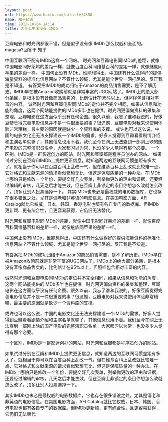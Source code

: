 ```yaml
---
layout: post
url: https://www.huxiu.com/article/4358
name: 知乎精选
time: 2012-10-04 14:14
title: 为什么中国没有 IMDb ？
---
```

豆瓣电影和时光网都很不错，但是似乎没有像 IMDb 那么权威和全面的。 magasa?回答于 知乎

中国互联网不配有IMDb这样一个网站。 时光网和豆瓣电影同IMDb的差距，就像中国电影同好莱坞的差距一样，就像百度百科同维基百科的差距一样，就像魅族同苹果的差距一样。 中国何止没有IMDb，谁能想得出，中国还有什么做得好的提供海量资料的标准化信息网站？不管什么领域，尤其是能全世界一网打尽的。反正我是不知道。 有答案把IMDb的成功归结于Amazon的商品销售需要，是不了解历史。IMDb早在被Amazon收购前就是非常丰富的UGC网站了。IMDb上的绝大部分条目，是根本没有音像商品售卖的，比例估计在95%以上，但照样包含相对丰富的内容。 诚然时光网和豆瓣电影同IMDb的定位并不完全相同，如果从信息和功能的角度，这两个网站能提供的IMDb多半也在提供。时光网更偏向资料的采集和整理，豆瓣电影在这方面似乎没有任何企图。很久以前，我忘了谁和我说的，好像豆瓣觉得完善电影信息并不是一件很重要的事？很遗憾，豆瓣电影对我来说使用体验非常糟糕，最主要的原因就是缺少一个资料库的支撑。 或许也可以这么说，中国的电影文化还无法支撑建设一个IMDb的需求。好多人觉得到豆瓣看看剧情介绍和主演名单就够了，其他信息也用不着。我们至今在网上无法查到一部刚上映的国产电影的完整演职员名单，大家都习以为常，也没多少人觉得有那个必要。 一个区别，IMDb是一群影迷创办的网站，时光网和豆瓣都是程序员创办的网站。 如果试过分别在豆瓣和IMDb上提供更正信息，就知道两边的互联网习惯差距有多大了。就相当于你可以在百度百科上乱改一气，但在维基百科上乱改就比较难一点，它对格式和文献来源的请求看似繁琐无比，但这是保障质量的一种办法。在IMDb上哪怕只是修改一个年份，要提交好几次表单，列举你更改的理由和证据，还要经过编辑的审核，几天之后才能生效，但在豆瓣上非锁定的条目你想怎么改就怎么改了，顶多让别人投票选择一下。 其实IMDb也未必是最权威的电影数据库，它也存在很多错讹之处，尤其是偏老和非英语的电影信息。在美国电影方面，AFI Catalog就比它权威，日本、韩国、香港电影也都有各自专门的数据库。但IMDb更新颖、更有综合性，且更容易获得，它仍旧无法替代。

时光网和豆瓣电影同IMDb的差距，就像中国电影同好莱坞的差距一样，就像百度百科同维基百科的差距一样，就像魅族同苹果的差距一样。

中国何止没有IMDb，谁能想得出，中国还有什么做得好的提供海量资料的标准化信息网站？不管什么领域，尤其是能全世界一网打尽的。反正我是不知道。

有答案把IMDb的成功归结于Amazon的商品销售需要，是不了解历史。IMDb早在被Amazon收购前就是非常丰富的UGC网站了。IMDb上的绝大部分条目，是根本没有音像商品售卖的，比例估计在95%以上，但照样包含相对丰富的内容。

诚然时光网和豆瓣电影同IMDb的定位并不完全相同，如果从信息和功能的角度，这两个网站能提供的IMDb多半也在提供。时光网更偏向资料的采集和整理，豆瓣电影在这方面似乎没有任何企图。很久以前，我忘了谁和我说的，好像豆瓣觉得完善电影信息并不是一件很重要的事？很遗憾，豆瓣电影对我来说使用体验非常糟糕，最主要的原因就是缺少一个资料库的支撑。

或许也可以这么说，中国的电影文化还无法支撑建设一个IMDb的需求。好多人觉得到豆瓣看看剧情介绍和主演名单就够了，其他信息也用不着。我们至今在网上无法查到一部刚上映的国产电影的完整演职员名单，大家都习以为常，也没多少人觉得有那个必要。

一个区别，IMDb是一群影迷创办的网站，时光网和豆瓣都是程序员创办的网站。

如果试过分别在豆瓣和IMDb上提供更正信息，就知道两边的互联网习惯差距有多大了。就相当于你可以在百度百科上乱改一气，但在维基百科上乱改就比较难一点，它对格式和文献来源的请求看似繁琐无比，但这是保障质量的一种办法。在IMDb上哪怕只是修改一个年份，要提交好几次表单，列举你更改的理由和证据，还要经过编辑的审核，几天之后才能生效，但在豆瓣上非锁定的条目你想怎么改就怎么改了，顶多让别人投票选择一下。

其实IMDb也未必是最权威的电影数据库，它也存在很多错讹之处，尤其是偏老和非英语的电影信息。在美国电影方面，AFI Catalog就比它权威，日本、韩国、香港电影也都有各自专门的数据库。但IMDb更新颖、更有综合性，且更容易获得，它仍旧无法替代。

